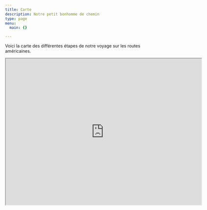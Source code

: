 ```yaml
---
title: Carte
description: Notre petit bonhomme de chemin
type: page
menu:
  main: {}

---
```



Voici la carte des différentes étapes de notre voyage sur les routes américaines.

<iframe src="https://www.google.com/maps/d/u/0/embed?mid=1-ZPzluvzs8tBExU1hUn0Ud9g4SGHbAHk" width="640" height="480"></iframe>